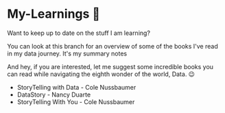 # My-Learnings :book:
Want to keep up to date on the stuff I am learning?

You can look at this branch for an overview of some of the books I've read in my data journey. It's my summary notes

And hey, if you are interested, let me suggest some incredible books you can read while navigating the eighth wonder of the world, Data. :wink:

- StoryTelling with Data - Cole Nussbaumer
- DataStory - Nancy Duarte
- StoryTelling With You - Cole Nussbaumer
